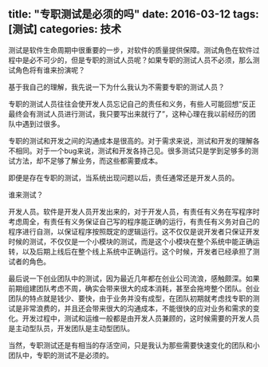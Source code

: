 title: "专职测试是必须的吗"
date: 2016-03-12
tags: [测试]
categories: 技术
---

测试是软件生命周期中很重要的一步，对软件的质量提供保障。测试角色在软件过程中是必不可少的，但是专职的测试人员呢？如果专职的测试人员不必须，那么测试角色将有谁来扮演呢？<!--more-->

基于我自己的理解，我先说一下为什么我认为不需要专职的测试人员？

专职的测试人员往往会使开发人员忘记自己的责任和义务，有些人可能回想“反正最终会有测试人员进行测试，我只要写出来就行了”，这种心理在我以前经历的团队中遇到过很多。

专职的测试和开发之间的沟通成本是很高的。对于需求来说，测试和开发的理解各不相同。对于一个bug来说，测试和开发各持己见。很多测试只是学到足够多的测试方法，却不足够了解业务，而这些都需要成本。

即便是存在专职的测试，当系统出现问题以后，责任通常还是开发人员的。

谁来测试？

开发人员。软件是开发人员开发出来的，对于开发人员，有责任有义务在写程序时考虑周全，有责任有义务保证自己写的程序能正确的运行，有责任有义务对自己的程序进行自测，以保证程序按照既定的逻辑运行。这不仅仅是说开发者只保证开发时候的测试，不仅仅是一个小模块的测试，而是这个小模块在整个系统中能正确运转，以及后期上线后在整个线上系统中正确运行。这个时候，开发者已经承担了测试者的角色。

最后说一下创业团队中的测试，因为最近几年都在创业公司流浪，感触颇深。如果前期组建团队考虑不周，确实会带来很大的成本消耗，甚至会拖垮整个团队。创业团队的特点就是钱少、要快，由于业务并没有成型，在团队初期就考虑找专职的测试是非常浪费的，并且还会带来很大的沟通成本，不能很快的应对业务和需求的变化。开发过程中，测试和运维一般都是由开发人员兼顾的，这时候需要的开发人员是主动型队员，开发团队是主动型团队。

当然，专职测试还是有相当的存活空间，只是我认为那些需要快速变化的团队和小团队中，专职的测试不是必须的。